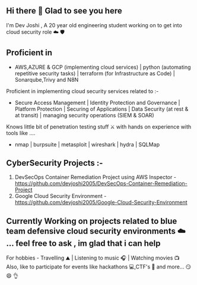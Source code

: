 

## Hi there 👋 Glad to see you here

I'm Dev Joshi , A 20 year old engineering student working on to get into cloud security role ☁️ 🛡️

## Proficient in 
- AWS,AZURE & GCP (implementing cloud services) | python (automating repetitive security tasks) | terraform (for Infrastructure as Code) | Sonarqube,Trivy and N8N

Proficient in implementing cloud security services related to :- 

- Secure Access Management | Identity Protection and Governance | Platform Protection | Securing of Applications | Data Security (at rest & at transit) | managing security operations (SIEM & SOAR)

Knows little bit of penetration testing stuff ⚔️ with hands on experience with tools like ....

- nmap | burpsuite | metasploit | wireshark | hydra | SQLMap

## CyberSecurity Projects :-
1) DevSecOps Container Remediation Project using AWS Inspector - https://github.com/devjoshi2005/DevSecOps-Container-Remediation-Project
2) Google Cloud Security Environment - https://github.com/devjoshi2005/Google-Cloud-Security-Environment

## Currently Working on projects related to blue team defensive cloud security environments ☁️ ... feel free to ask , im glad that i can help 

For hobbies - Travelling ⛰️ | Listening to music 🎧 | Watching movies 📺
Also, like to participate for events like hackathons 💻,CTF's 🚩 and more... 😏 😄 👌


